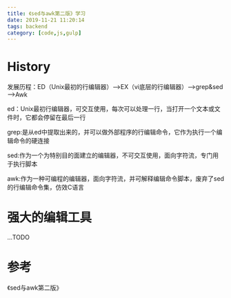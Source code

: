 ```yaml
---
title: 《sed与awk第二版》学习
date: 2019-11-21 11:20:14
tags: backend
category: [code,js,gulp]
---
```


# History

发展历程：ED（Unix最初的行编辑器）——>EX（vi底层的行编辑器）——>grep&sed——>Awk

ed：Unix最初行编辑器，可交互使用，每次可以处理一行，当打开一个文本或文件时，它都会停留在最后一行

grep:是从ed中提取出来的，并可以做外部程序的行编辑命令，它作为执行一个编辑命令的硬连接

sed:作为一个为特别目的面建立的编辑器，不可交互使用，面向字符流，专门用于执行脚本

awk:作为一种可编程的编辑器，面向字符流，并可解释编辑命令脚本，废弃了sed的行编辑命令集，仿效C语言　

# 强大的编辑工具

...TODO

# 参考

《sed与awk第二版》
